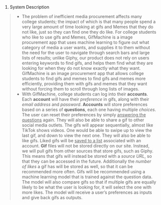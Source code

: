 1. System Description
> * The problem of inefficient media procurement affects many college students; the impact of which is that many people spend a very large amount of time 
looking at gifs and Memes that they do not like, just so they can find one they do like. For college students who like to use gifs and Memes, GifMachine is 
a image procurement app that uses machine learning to figure out what category of media a user wants, and supplies it to them without the need for the user 
to navigate through search bars and large lists of results; unlike Giphy, our product does not rely on users entering keywords to find gifs, and helps them 
find what they are looking for when they do not know exactly what they want. GifMachine is an image procurement app that allows college students to find 
gifs and memes to find gifs and memes more efficiently, providing them with gifs and memes that they want without forcing them to scroll through long lists 
of images.
> * With GifMachine, college students can log into their **accounts**. Each **account** will have their *preference* in gifs, along with their *email address* and 
*password*. **Accounts** will store preferences based on a series of **questions**, each one having multiple *choices*. The user can reset their preferences by simply 
<ins>answering the questions</ins> again. They will also be able to share a gif to other social media outlets. The gifs will appear sequentially, almost like TikTok 
shows videos. One would be able to swipe up to view the last gif, and down to view the next one. They will also be able to like gifs. Liked gifs will be 
<ins>saved to a list</ins> associated with an account. **Gif** files will not be stored directly on our site. Instead, we will pull gifs from other sources that store 
gifs, such as Giphy. This means that gifs will instead be stored with a *source URL*, so that they can be accessed in the future. Additionally the *number of 
likes* a gif has will be stored as well, so that it can be recommended more often. Gifs will be recommended using a machine learning model that is trained 
against the question data. The model will also compare gifs so that if multiple gifs are equally likely to be what the user is looking for, it will select 
the one with more likes. The model will receive a user’s preferences as inputs and give back gifs as outputs. 
